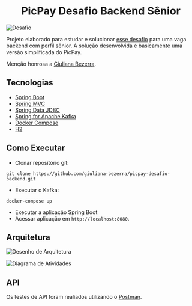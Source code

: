 <h1 align="center">
  PicPay Desafio Backend Sênior
</h1>

 <img src="https://img.shields.io/static/v1?label=Tipo&message=Desafio&color=8257E5&labelColor=000000" alt="Desafio" />
</p>

Projeto elaborado para estudar e solucionar [esse desafio](https://github.com/PicPay/picpay-desafio-backend?tab=readme-ov-file) para uma vaga backend com perfil sênior. A solução desenvolvida é basicamente uma versão simplificada do PicPay.

Menção honrosa a [Giuliana Bezerra](https://github.com/giuliana-bezerra).

## Tecnologias
 
- [Spring Boot](https://spring.io/projects/spring-boot)
- [Spring MVC](https://docs.spring.io/spring-framework/reference/web/webmvc.html)
- [Spring Data JDBC](https://spring.io/projects/spring-data-jdbc)
- [Spring for Apache Kafka](https://spring.io/projects/spring-kafka)
- [Docker Compose](https://docs.docker.com/compose/)
- [H2](https://www.h2database.com/html/main.html)

## Como Executar

- Clonar repositório git:
```
git clone https://github.com/giuliana-bezerra/picpay-desafio-backend.git
```
- Executar o Kafka:
```
docker-compose up
```
- Executar a aplicação Spring Boot
- Acessar aplicação em `http://localhost:8080`.

## Arquitetura

![Desenho de Arquitetura](https://github.com/user-attachments/assets/9ab5d0d8-951c-4247-9a15-0cff95a192ed)

![Diagrama de Atividades](https://github.com/user-attachments/assets/d441be23-e744-4f01-81ef-84681f482c71)

## API

Os testes de API foram realiados utilizando o [Postman](https://www.postman.com/).

